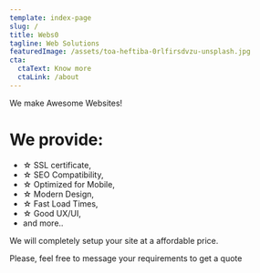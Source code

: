 ```yaml
---
template: index-page
slug: /
title: Webs0
tagline: Web Solutions
featuredImage: /assets/toa-heftiba-0rlfirsdvzu-unsplash.jpg
cta:
  ctaText: Know more
  ctaLink: /about
---
```

<!--StartFragment-->

We make Awesome Websites!

<!--EndFragment-->

<!--StartFragment-->

# We provide:

* ☆ SSL certificate,
* ☆ SEO Compatibility,
* ☆ Optimized for Mobile,
* ☆ Modern Design,
* ☆ Fast Load Times,
* ☆ Good UX/UI,
* and more..



We will completely setup your site at a affordable price.



Please, feel free to message your requirements to get a quote



<!--EndFragment-->
